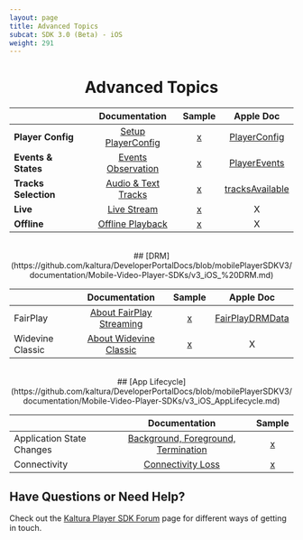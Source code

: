```yaml
---
layout: page
title: Advanced Topics
subcat: SDK 3.0 (Beta) - iOS
weight: 291
---
```


<center>

# Advanced Topics


|                  |      Documentation      | Sample | Apple Doc |
|------------------|:-----------------------:|:------:|:---------:|
| **Player Config**    | [Setup PlayerConfig](https://github.com/kaltura/DeveloperPortalDocs/blob/mobilePlayerSDKV3/documentation/Mobile-Video-Player-SDKs/v3_iOS_PlayerConfig.md)                   | [x]()  | [PlayerConfig](https://kaltura.github.io/playkit/api/ios/Classes/PlayerConfig.html)     |
| **Events & States**  | [Events Observation](https://github.com/kaltura/DeveloperPortalDocs/blob/mobilePlayerSDKV3/documentation/Mobile-Video-Player-SDKs/v3_iOS_EventsAndStates.md)                   | [x]()  | [PlayerEvents](https://kaltura.github.io/playkit/api/ios/Classes/PlayerEvents.html)     |
| **Tracks Selection** | [Audio & Text Tracks](https://github.com/kaltura/DeveloperPortalDocs/blob/mobilePlayerSDKV3/documentation/Mobile-Video-Player-SDKs/v3_iOS_TracksSelection.md) | [x]()  | [tracksAvailable](https://kaltura.github.io/playkit/api/ios/Classes/PlayerEvents/tracksAvailable.html#/s:FCC7PlayKit12PlayerEvents15tracksAvailablecFT6tracksCS_8PKTracks_S1_)     |
| **Live**             | [Live Stream](https://github.com/kaltura/DeveloperPortalDocs/blob/mobilePlayerSDKV3/documentation/Mobile-Video-Player-SDKs/v3_iOS_Live.md)                   | [x]()  | X     |
| **Offline**          | [Offline Playback](https://github.com/kaltura/DeveloperPortalDocs/blob/mobilePlayerSDKV3/documentation/Mobile-Video-Player-SDKs/v3_iOS_Offline.md)                   | [x]()  | X     |

</br>
## [DRM](https://github.com/kaltura/DeveloperPortalDocs/blob/mobilePlayerSDKV3/documentation/Mobile-Video-Player-SDKs/v3_iOS_%20DRM.md)

|                  |         Documentation        | Sample | Apple Doc |
|------------------|:----------------------------:|:------:|:---------:|
| FairPlay         | [About FairPlay Streaming](https://github.com/kaltura/DeveloperPortalDocs/blob/mobilePlayerSDKV3/documentation/Mobile-Video-Player-SDKs/v3_iOS_%20DRM.md#fairplay) | [x]()  | [FairPlayDRMData](https://kaltura.github.io/playkit/api/ios/Other%20Classes.html#/s:C7PlayKit15FairPlayDRMData)     |
| Widevine Classic | [About Widevine Classic](https://github.com/kaltura/DeveloperPortalDocs/blob/mobilePlayerSDKV3/documentation/Mobile-Video-Player-SDKs/v3_iOS_%20DRM.md#widevine-classic)   | [x]()  | X     |

</br>
## [App Lifecycle](https://github.com/kaltura/DeveloperPortalDocs/blob/mobilePlayerSDKV3/documentation/Mobile-Video-Player-SDKs/v3_iOS_AppLifecycle.md)
 

|                 |         Documentation        | Sample |
|-----------------|:----------------------------:|:------:|
| Application State Changes | [Background, Foreground, Termination](https://github.com/kaltura/DeveloperPortalDocs/blob/mobilePlayerSDKV3/documentation/Mobile-Video-Player-SDKs/v3_iOS_AppLifecycle.md#application-state-changes) | [x]()  |
| Connectivity    | [Connectivity Loss](https://github.com/kaltura/DeveloperPortalDocs/blob/mobilePlayerSDKV3/documentation/Mobile-Video-Player-SDKs/v3_iOS_AppLifecycle.md#connectivity)   | [x]()  |

</center>


## Have Questions or Need Help?

Check out the [Kaltura Player SDK Forum](https://forum.kaltura.org/c/playkit) page for different ways of getting in touch.

